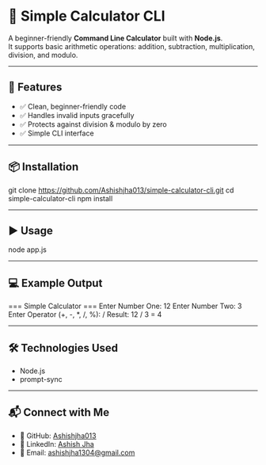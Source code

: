# 🧮 Simple Calculator CLI

A beginner-friendly **Command Line Calculator** built with **Node.js**.  
It supports basic arithmetic operations: addition, subtraction, multiplication, division, and modulo.

---

## 🚀 Features
- ✅ Clean, beginner-friendly code  
- ✅ Handles invalid inputs gracefully  
- ✅ Protects against division & modulo by zero  
- ✅ Simple CLI interface  

---

## 📦 Installation
git clone https://github.com/Ashishjha013/simple-calculator-cli.git
cd simple-calculator-cli
npm install

---

## ▶️ Usage
node app.js

---

## 💻 Example Output
=== Simple Calculator ===
Enter Number One: 12
Enter Number Two: 3
Enter Operator (+, -, *, /, %): /
Result: 12 / 3 = 4

---

## 🛠 Technologies Used
- Node.js  
- prompt-sync  

---

## 📬 Connect with Me

- 🔗 GitHub: [Ashishjha013](https://github.com/Ashishjha013)
- 💼 LinkedIn: [Ashish Jha](https://www.linkedin.com/in/ashishjha13/)
- 📧 Email: [ashishjha1304@gmail.com](mailto:ashishjha1304@gmail.com)
